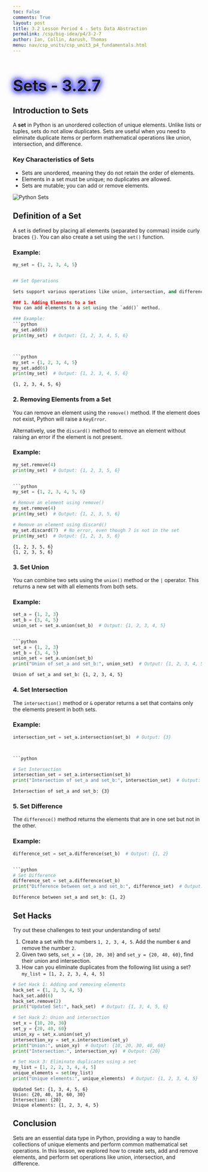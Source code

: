 ```yaml
---
toc: False
comments: True
layout: post
title: 3.2 Lesson Period 4 - Sets Data Abstraction
permalink: /csp/big-idea/p4/3-2-7
author: Ian, Collin, Aarush, Thomas
menu: nav/csp_units/csp_unit3_p4_fundamentals.html
---
```


<style>
  h1 {
    animation: glow 1s ease-in-out infinite alternate;
    font-size: 3em; /* Increased font size */
  }
</style>

<h1>
  Sets - 3.2.7
</h1>

<style>
@keyframes glow {
  from {
    text-shadow: 0 0 5px #fff, 0 0 10px #00f, 0 0 15px #00f, 0 0 20px #00f; /* Changed color to blue (#00f) */
  }
  to {
    text-shadow: 0 0 20px #00f, 0 0 30px #00f, 0 0 40px #00f, 0 0 50px #00f; /* Changed color to blue (#00f) */
  }
}
</style>

## Introduction to Sets

A **set** in Python is an unordered collection of unique elements. Unlike lists or tuples, sets do not allow duplicates. Sets are useful when you need to eliminate duplicate items or perform mathematical operations like union, intersection, and difference.

### Key Characteristics of Sets
- Sets are unordered, meaning they do not retain the order of elements.
- Elements in a set must be unique; no duplicates are allowed.
- Sets are mutable; you can add or remove elements.


![Python Sets](https://pynative.com/wp-content/uploads/2021/03/python-sets.jpg)


## Definition of a Set

A set is defined by placing all elements (separated by commas) inside curly braces `{}`. You can also create a set using the `set()` function.

### Example:
```python
my_set = {1, 2, 3, 4, 5}


## Set Operations

Sets support various operations like union, intersection, and difference. Let's look at some common ones:

### 1. Adding Elements to a Set
You can add elements to a set using the `add()` method.

### Example:
```python
my_set.add(6)
print(my_set)  # Output: {1, 2, 3, 4, 5, 6}



```python
my_set = {1, 2, 3, 4, 5}
my_set.add(6)
print(my_set)  # Output: {1, 2, 3, 4, 5, 6}
```

    {1, 2, 3, 4, 5, 6}


### 2. Removing Elements from a Set
You can remove an element using the `remove()` method. If the element does not exist, Python will raise a `KeyError`.

Alternatively, use the `discard()` method to remove an element without raising an error if the element is not present.

### Example:
```python
my_set.remove(4)
print(my_set)  # Output: {1, 2, 3, 5, 6}


```python
my_set = {1, 2, 3, 4, 5, 6}

# Remove an element using remove()
my_set.remove(4)
print(my_set)  # Output: {1, 2, 3, 5, 6}

# Remove an element using discard()
my_set.discard(7)  # No error, even though 7 is not in the set
print(my_set)  # Output: {1, 2, 3, 5, 6}
```

    {1, 2, 3, 5, 6}
    {1, 2, 3, 5, 6}


### 3. Set Union
You can combine two sets using the `union()` method or the `|` operator. This returns a new set with all elements from both sets.

### Example:
```python
set_a = {1, 2, 3}
set_b = {3, 4, 5}
union_set = set_a.union(set_b)  # Output: {1, 2, 3, 4, 5}


```python
set_a = {1, 2, 3}
set_b = {3, 4, 5}
union_set = set_a.union(set_b)
print("Union of set_a and set_b:", union_set)  # Output: {1, 2, 3, 4, 5}
```

    Union of set_a and set_b: {1, 2, 3, 4, 5}


### 4. Set Intersection
The `intersection()` method or `&` operator returns a set that contains only the elements present in both sets.

### Example:
```python
intersection_set = set_a.intersection(set_b)  # Output: {3}



```python

# Set Intersection
intersection_set = set_a.intersection(set_b)
print("Intersection of set_a and set_b:", intersection_set)  # Output: {3}
```

    Intersection of set_a and set_b: {3}


### 5. Set Difference
The `difference()` method returns the elements that are in one set but not in the other.

### Example:
```python
difference_set = set_a.difference(set_b)  # Output: {1, 2}


```python
# Set Difference
difference_set = set_a.difference(set_b)
print("Difference between set_a and set_b:", difference_set)  # Output: {1, 2}
```

    Difference between set_a and set_b: {1, 2}


## Set Hacks

Try out these challenges to test your understanding of sets!

1. Create a set with the numbers `1, 2, 3, 4, 5`. Add the number `6` and remove the number `2`.
2. Given two sets, `set_x = {10, 20, 30}` and `set_y = {20, 40, 60}`, find their union and intersection.
3. How can you eliminate duplicates from the following list using a set? `my_list = [1, 2, 2, 3, 4, 4, 5]`



```python
# Set Hack 1: Adding and removing elements
hack_set = {1, 2, 3, 4, 5}
hack_set.add(6)
hack_set.remove(2)
print("Updated Set:", hack_set)  # Output: {1, 3, 4, 5, 6}

# Set Hack 2: Union and intersection
set_x = {10, 20, 30}
set_y = {20, 40, 60}
union_xy = set_x.union(set_y)
intersection_xy = set_x.intersection(set_y)
print("Union:", union_xy)  # Output: {10, 20, 30, 40, 60}
print("Intersection:", intersection_xy)  # Output: {20}

# Set Hack 3: Eliminate duplicates using a set
my_list = [1, 2, 2, 3, 4, 4, 5]
unique_elements = set(my_list)
print("Unique elements:", unique_elements)  # Output: {1, 2, 3, 4, 5}

```

    Updated Set: {1, 3, 4, 5, 6}
    Union: {20, 40, 10, 60, 30}
    Intersection: {20}
    Unique elements: {1, 2, 3, 4, 5}


## Conclusion

Sets are an essential data type in Python, providing a way to handle collections of unique elements and perform common mathematical set operations. In this lesson, we explored how to create sets, add and remove elements, and perform set operations like union, intersection, and difference.



